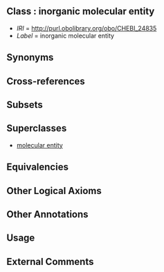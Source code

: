 
## Class : inorganic molecular entity

 * *IRI* = http://purl.obolibrary.org/obo/CHEBI_24835
 * *Label* = inorganic molecular entity

## Synonyms


## Cross-references


## Subsets


## Superclasses

 * [molecular entity](../../CHEBI/67/CHEBI_23367.md)

## Equivalencies


## Other Logical Axioms


## Other Annotations


## Usage


## External Comments

